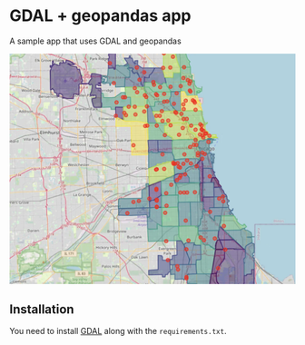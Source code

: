 # GDAL + geopandas app

A sample app that uses GDAL and geopandas

![](screenshot.webp)

## Installation

You need to install [GDAL](https://mapscaping.com/installing-gdal-for-beginners/) along with the `requirements.txt`.
